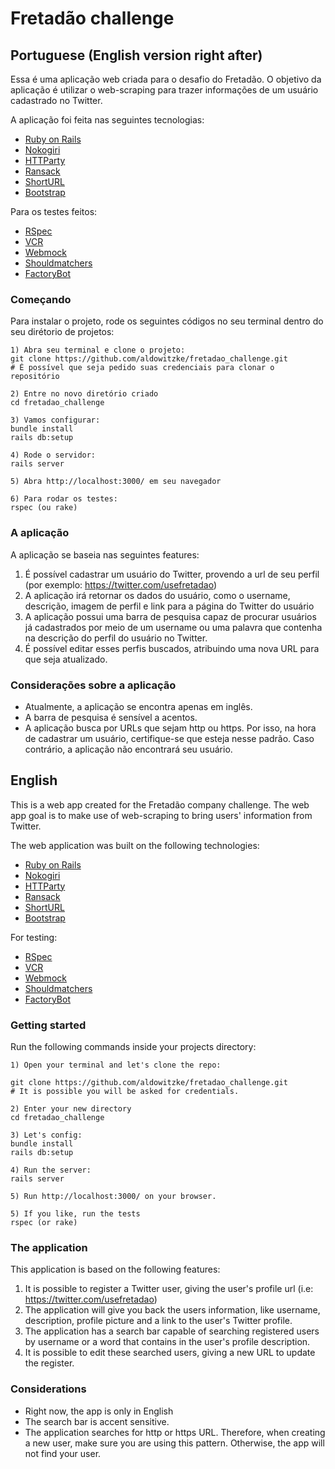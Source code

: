 # Fretadão challenge

## Portuguese (English version right after)

Essa é uma aplicação web criada para o desafio do Fretadão. 
O objetivo da aplicação é utilizar o web-scraping para trazer informações de um usuário cadastrado no Twitter.

A aplicação foi feita nas seguintes tecnologias:

- [Ruby on Rails](https://rubyonrails.org/)
- [Nokogiri](https://nokogiri.org/)
- [HTTParty](https://github.com/jnunemaker/httparty)
- [Ransack](https://github.com/activerecord-hackery/ransack)
- [ShortURL](https://github.com/robbyrussell/shorturl)
- [Bootstrap](https://getbootstrap.com/)

Para os testes feitos:
- [RSpec](https://rspec.info/)
- [VCR](https://github.com/vcr/vcr)
- [Webmock](https://github.com/bblimke/webmock)
- [Shouldmatchers](https://github.com/thoughtbot/shoulda-matchers)
- [FactoryBot](https://github.com/thoughtbot/factory_bot)


### Começando

Para instalar o projeto, rode os seguintes códigos no seu terminal dentro do seu dirétorio de projetos:
```
1) Abra seu terminal e clone o projeto:
git clone https://github.com/aldowitzke/fretadao_challenge.git
# É possível que seja pedido suas credenciais para clonar o repositório

2) Entre no novo diretório criado
cd fretadao_challenge

3) Vamos configurar:
bundle install
rails db:setup

4) Rode o servidor:
rails server

5) Abra http://localhost:3000/ em seu navegador

6) Para rodar os testes:
rspec (ou rake)
```

### A aplicação

A aplicação se baseia nas seguintes features:

1) É possível cadastrar um usuário do Twitter, provendo a url de seu perfil (por exemplo: https://twitter.com/usefretadao)
2) A aplicação irá retornar os dados do usuário, como o username, descrição, imagem de perfil e link para a página do Twitter do usuário
3) A aplicação possui uma barra de pesquisa capaz de procurar usuários já cadastrados por meio de um username ou uma palavra que contenha na descrição do perfil do usuário no Twitter.
4) É possível editar esses perfis buscados, atribuindo uma nova URL para que seja atualizado.

### Considerações sobre a aplicação

- Atualmente, a aplicação se encontra apenas em inglês.
- A barra de pesquisa é sensível a acentos.
- A aplicação busca por URLs que sejam http ou https. Por isso, na hora de cadastrar um usuário, certifique-se que esteja nesse padrão. Caso contrário, a aplicação não encontrará seu usuário.

## English

This is a web app created for the Fretadão company challenge.
The web app goal is to make use of web-scraping to bring users' information from Twitter.

The web application was built on the following technologies:

- [Ruby on Rails](https://rubyonrails.org/)
- [Nokogiri](https://nokogiri.org/)
- [HTTParty](https://github.com/jnunemaker/httparty)
- [Ransack](https://github.com/activerecord-hackery/ransack)
- [ShortURL](https://github.com/robbyrussell/shorturl)
- [Bootstrap](https://getbootstrap.com/)

For testing:
- [RSpec](https://rspec.info/)
- [VCR](https://github.com/vcr/vcr)
- [Webmock](https://github.com/bblimke/webmock)
- [Shouldmatchers](https://github.com/thoughtbot/shoulda-matchers)
- [FactoryBot](https://github.com/thoughtbot/factory_bot)

### Getting started

Run the following commands inside your projects directory:

```
1) Open your terminal and let's clone the repo:

git clone https://github.com/aldowitzke/fretadao_challenge.git
# It is possible you will be asked for credentials.

2) Enter your new directory
cd fretadao_challenge

3) Let's config:
bundle install
rails db:setup

4) Run the server:
rails server

5) Run http://localhost:3000/ on your browser.

5) If you like, run the tests
rspec (or rake)
```

### The application

This application is based on the following features:

1) It is possible to register a Twitter user, giving the user's profile url (i.e: https://twitter.com/usefretadao)
2) The application will give you back the users information, like username, description, profile picture and a link to the user's Twitter profile.
3) The application has a search bar capable of searching registered users by username or a word that contains in the user's profile description.
4) It is possible to edit these searched users, giving a new URL to update the register.

### Considerations

- Right now, the app is only in English
- The search bar is accent sensitive.
- The application searches for http or https URL. Therefore, when creating a new user, make sure you are using this pattern. Otherwise, the app will not find your user.
